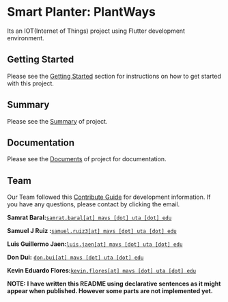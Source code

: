 # Smart Planter: PlantWays

Its an IOT(Internet of Things) project using Flutter development environment.

## Getting Started

Please see the [Getting Started](/src/plantsways_app/README.md) section for instructions on how to get started with this project.

## Summary

Please see the [Summary](/doc/summary/summary.md) of project.


## Documentation

Please see the [Documents](/doc/documents/overleaf.md) of project for documentation.

## Team

Our Team followed this [Contribute Guide](/CONTRIBUTE) for development information. If you have any questions, please contact by clicking the email.

**Samrat Baral:**[`samrat.baral[at] mavs [dot] uta [dot] edu`](mailto:samrat.baral@mavs.uta.edu)

**Samuel J Ruiz :**[`samuel.ruiz3[at] mavs [dot] uta [dot] edu`](mailto:samuel.ruiz3@mavs.uta.edu)

**Luis Guillermo Jaen:**[`luis.jaen[at] mavs [dot] uta [dot] edu`](mailto:luis.jaen@mavs.uta.edu)

**Don Dui:** [`don.bui[at] mavs [dot] uta [dot] edu`](mailto:don.bui@mavs.uta.edu)

**Kevin Eduardo Flores:**[`kevin.flores[at] mavs [dot] uta [dot] edu`](mailto:kevin.flores@mavs.uta.edu)

**NOTE: I have written this README using declarative sentences as it might appear when published. However some parts are not implemented yet.**
